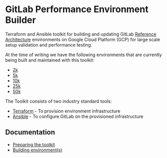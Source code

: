 # GitLab Performance Environment Builder

Terraform and Ansible toolkit for building and updating GitLab [Reference Architecture](https://docs.gitlab.com/ee/administration/scaling/#reference-architectures) environments on Google Cloud Platform (GCP) for large scale setup validation and performance testing.

At the time of writing we have the following environments that are currently being built and maintained with this toolkit:
* [2k](https://console.cloud.google.com/home/dashboard?project=gitlab-qa-2k-ca9f9e)
* [5k](https://console.cloud.google.com/home/dashboard?project=gitlab-qa-5k-0ee8fa)
* [10k](https://console.cloud.google.com/home/dashboard?project=gitlab-qa-10k-cd77c7)
* [25k](https://console.cloud.google.com/home/dashboard?project=gitlab-qa-25k-bc38fe)
* [50k](https://console.cloud.google.com/home/dashboard?project=gitlab-qa-50k-193234)

The Toolkit consists of two industry standard tools:
* [Terraform](https://www.terraform.io/) - To provision environment infrastructure
* [Ansible](https://docs.ansible.com/ansible/latest/index.html) - To configure GitLab on the provisioned infrastructure

## Documentation

* [Preparing the toolkit](docs/prep_toolkit.md)
* [Building environment(s)](docs/building_environments.md)
